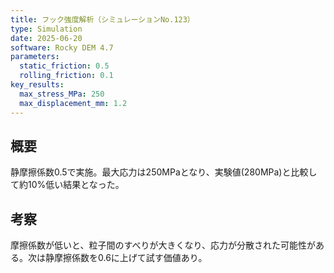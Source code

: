 ```yaml
---
title: フック強度解析（シミュレーションNo.123）
type: Simulation
date: 2025-06-20
software: Rocky DEM 4.7
parameters:
  static_friction: 0.5
  rolling_friction: 0.1
key_results:
  max_stress_MPa: 250
  max_displacement_mm: 1.2
---
```


## 概要
静摩擦係数0.5で実施。最大応力は250MPaとなり、実験値(280MPa)と比較して約10%低い結果となった。

## 考察
摩擦係数が低いと、粒子間のすべりが大きくなり、応力が分散された可能性がある。次は静摩擦係数を0.6に上げて試す価値あり。